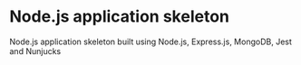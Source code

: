 # Node.js application skeleton

Node.js application skeleton built using Node.js, Express.js, MongoDB, Jest and Nunjucks
